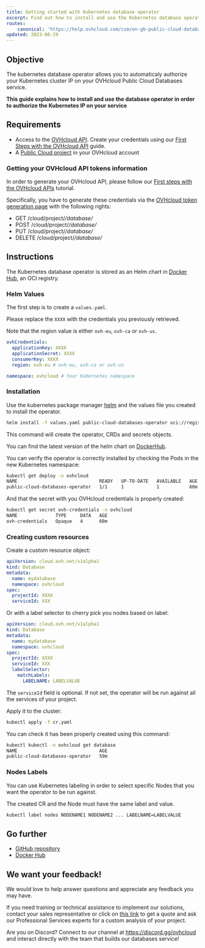 ```yaml
---
title: Getting started with Kubernetes database operator
excerpt: Find out how to install and use the Kubernetes database operator
routes:
    canonical: 'https://help.ovhcloud.com/csm/en-gb-public-cloud-databases-database-operator?id=kb_article_view&sysparm_article=KB0058469'
updated: 2023-06-29
---
```


## Objective

The kubernetes database operator allows you to automaticaly authorize your Kubernetes cluster IP on your OVHcloud Public Cloud Databases service.

**This guide explains how to install and use the database operator in order to authorize the Kubernetes IP on your service**

## Requirements

- Access to the [OVHcloud API](https://api.ovh.com/). Create your credentials using our [First Steps with the OVHcloud API](/pages/manage_and_operate/api/first-steps) guide.
- A [Public Cloud project](/pages/public_cloud/compute/create_a_public_cloud_project) in your OVHcloud account

### Getting your OVHcloud API tokens information

In order to generate your OVHcloud API, please follow our [First steps with the OVHcloud APIs](/pages/manage_and_operate/api/first-steps) tutorial.

Specifically, you have to generate these credentials via the [OVHcloud token generation page](https://api.ovh.com/createToken?GET=/cloud/project/*/database/*&POST=/cloud/project/*/database/*&PUT=/cloud/project/*/database/*&DELETE=/cloud/project/*/database/*) with the following rights:

- GET /cloud/project/*/database/*
- POST /cloud/project/*/database/*
- PUT /cloud/project/*/database/*
- DELETE /cloud/project/*/database/*

## Instructions

The Kubernetes database operator is stored as an Helm chart in [Docker Hub](https://hub.docker.com/r/ovhcom/public-cloud-databases-operator/tags), an OCI registry.

### Helm Values

The first step is to create a `values.yaml`. 

Please replace the `XXXX` with the credentials you previously retrieved.

Note that the region value is either `ovh-eu`, `ovh-ca` or `ovh-us`.

```yaml
ovhCredentials:
  applicationKey: XXXX
  applicationSecret: XXXX
  consumerKey: XXXX
  region: ovh-eu # ovh-eu, ovh-ca or ovh-us

namespace: ovhcloud # Your Kubernetes namespace
```

### Installation

Use the kubernetes package manager [helm](https://helm.sh) and the values file you created to install the operator.

```bash
helm install -f values.yaml public-cloud-databases-operator oci://registry-1.docker.io/ovhcom/public-cloud-databases-operator --version 0.1.1
```

This command will create the operator, CRDs and secrets objects.

You can find the latest version of the helm chart on [DockerHub](https://hub.docker.com/r/ovhcom/public-cloud-databases-operator/tags).

You can verify the operator is correctly installed by checking the Pods in the new Kubernetes namespace:

```bash
kubectl get deploy -n ovhcloud
NAME                              READY   UP-TO-DATE   AVAILABLE   AGE
public-cloud-databases-operator   1/1     1            1           60m
```

And that the secret with you OVHcloud credentials is properly created:

```bash
kubectl get secret ovh-credentials -n ovhcloud
NAME              TYPE     DATA   AGE
ovh-credentials   Opaque   4      60m
```

### Creating custom resources

Create a custom resource object:

```yaml
apiVersion: cloud.ovh.net/v1alpha1
kind: Database
metadata:
  name: mydatabase
  namespace: ovhcloud
spec:
  projectId: XXXX
  serviceId: XXX
```

Or with a label selector to cherry pick you nodes based on label:

```yaml
apiVersion: cloud.ovh.net/v1alpha1
kind: Database
metadata:
  name: mydatabase
  namespace: ovhcloud
spec:
  projectId: XXXX
  serviceId: XXX
  labelSelector:
    matchLabels:
      LABELNAME: LABELVALUE
```

The `serviceId` field is optional. If not set, the operator will be run against all the services of your project.

Apply it to the cluster:

```bash
kubectl apply -f cr.yaml
```

You can check it has been properly created using this command:
```bash
kubectl kubectl -n ovhcloud get database
NAME                              AGE
public-cloud-databases-operator   59m
```

### Nodes Labels

You can use Kubernetes labeling in order to select specific Nodes that you want the operator to be run against.

The created CR and the Node must have the same label and value.

```bash
kubectl label nodes NODENAME1 NODENAME2 ... LABELNAME=LABELVALUE
```

## Go further

- [GitHub repository](https://github.com/ovh/public-cloud-databases-operator)
- [Docker Hub](https://hub.docker.com/repository/docker/ovhcom/public-cloud-databases-operator/general)

## We want your feedback!

We would love to help answer questions and appreciate any feedback you may have.

If you need training or technical assistance to implement our solutions, contact your sales representative or click on [this link](https://www.ovhcloud.com/it/professional-services/) to get a quote and ask our Professional Services experts for a custom analysis of your project.

Are you on Discord? Connect to our channel at <https://discord.gg/ovhcloud> and interact directly with the team that builds our databases service!
